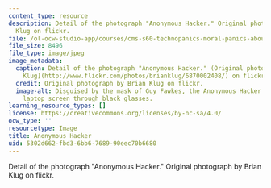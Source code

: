 ```yaml
---
content_type: resource
description: Detail of the photograph "Anonymous Hacker." Original photograph by Brian
  Klug on flickr.
file: /ol-ocw-studio-app/courses/cms-s60-technopanics-moral-panics-about-technology-spring-2013/5302d662fbd36bb6768990eec70b6680_CMS-S60s13-th.jpg
file_size: 8496
file_type: image/jpeg
image_metadata:
  caption: Detail of the photograph "Anonymous Hacker." (Original photograph by [Brian
    Klug](http://www.flickr.com/photos/brianklug/6870002408/) on flickr.)
  credit: Original photograph by Brian Klug on flickr.
  image-alt: Disguised by the mask of Guy Fawkes, the Anonymous Hacker peers at his
    laptop screen through black glasses.
learning_resource_types: []
license: https://creativecommons.org/licenses/by-nc-sa/4.0/
ocw_type: ''
resourcetype: Image
title: Anonymous Hacker
uid: 5302d662-fbd3-6bb6-7689-90eec70b6680
---
```

Detail of the photograph "Anonymous Hacker." Original photograph by Brian Klug on flickr.